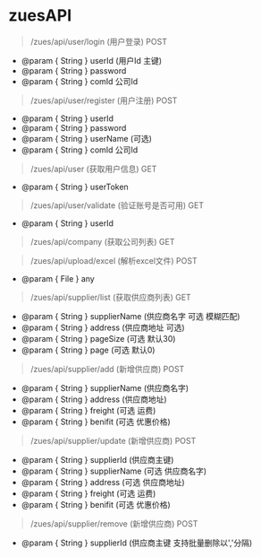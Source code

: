 # zuesAPI

>/zues/api/user/login (用户登录) POST
*   @param { String } userId (用户Id 主键)
*   @param { String } password
*   @param { String } comId 公司Id

>/zues/api/user/register (用户注册) POST
*   @param { String } userId 
*   @param { String } password
*   @param { String } userName (可选)
*   @param { String } comId 公司Id

>/zues/api/user (获取用户信息) GET
*   @param { String } userToken

>/zues/api/user/validate (验证账号是否可用) GET
*   @param { String } userId

>/zues/api/company (获取公司列表) GET

>/zues/api/upload/excel (解析excel文件) POST
*   @param { File } any

>/zues/api/supplier/list (获取供应商列表) GET
*   @param { String } supplierName (供应商名字 可选 模糊匹配)
*   @param { String } address (供应商地址 可选)
*   @param { String } pageSize (可选 默认30)
*   @param { String } page (可选 默认0)

>/zues/api/supplier/add (新增供应商) POST
*   @param { String } supplierName (供应商名字)
*   @param { String } address (供应商地址)
*   @param { String } freight (可选 运费)
*   @param { String } benifit (可选 优惠价格)

>/zues/api/supplier/update (新增供应商) POST
*   @param { String } supplierId (供应商主键)
*   @param { String } supplierName (可选 供应商名字)
*   @param { String } address (可选 供应商地址)
*   @param { String } freight (可选 运费)
*   @param { String } benifit (可选 优惠价格)

>/zues/api/supplier/remove (新增供应商) POST
*   @param { String } supplierId (供应商主键 支持批量删除以','分隔)